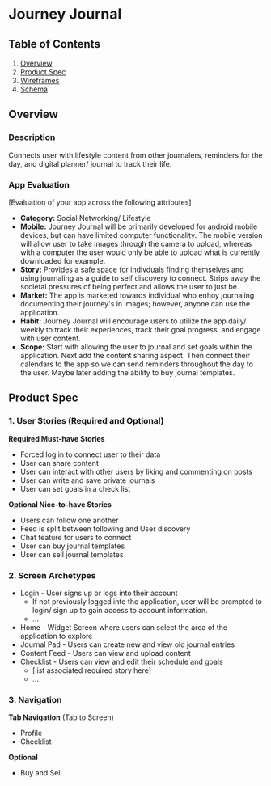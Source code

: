 # Journey Journal

## Table of Contents
1. [Overview](#Overview)
1. [Product Spec](#Product-Spec)
1. [Wireframes](#Wireframes)
2. [Schema](#Schema)

## Overview
### Description
Connects user with lifestyle content from other journalers, reminders for the day, and digital planner/ journal to track their life.

### App Evaluation
[Evaluation of your app across the following attributes]
- **Category:** Social Networking/ Lifestyle
- **Mobile:** Journey Journal will be primarily developed for android mobile devices, but can have limited computer functionality. The mobile version will allow user to take images through the camera to upload, whereas with a computer the user would only be able to upload what is currently downloaded for example.
- **Story:** Provides a safe space for indivduals finding themselves and using journaling as a guide to self discovery to connect. Strips away the societal pressures of being perfect and allows the user to just be.
- **Market:** The app is marketed towards individual who enhoy journaling documenting their journey's in images; however, anyone can use the application.
- **Habit:** Journey Journal will encourage users to utilize the app daily/ weekly to track their experiences, track their goal progress, and engage with user content.
- **Scope:** Start with allowing the user to journal and set goals within the application. Next add the content sharing aspect. Then connect their calendars to the app so we can send reminders throughout the day to the user. Maybe later adding the ability to buy journal templates.

## Product Spec

### 1. User Stories (Required and Optional)

**Required Must-have Stories**

* Forced log in to connect user to their data
* User can share content 
* User can interact with other users by liking and commenting on posts
* User can write and save private journals
* User can set goals in a check list 

**Optional Nice-to-have Stories**

* Users can follow one another
* Feed is split between following and User discovery
* Chat feature for users to connect
* User can buy journal templates
* User can sell journal templates


### 2. Screen Archetypes

* Login - User signs up or logs into their account
   * If not previously logged into the application, user will be prompted to login/ sign up to gain access to account information.
   * ...
* Home - Widget Screen where users can select the area of the application to explore
* Journal Pad - Users can create new and view old journal entries
* Content Feed - Users can view and upload content 
* Checklist - Users can view and edit their schedule and goals
   * [list associated required story here]
   * ...

### 3. Navigation

**Tab Navigation** (Tab to Screen)

* Profile
* Checklist

**Optional**

* Buy and Sell
